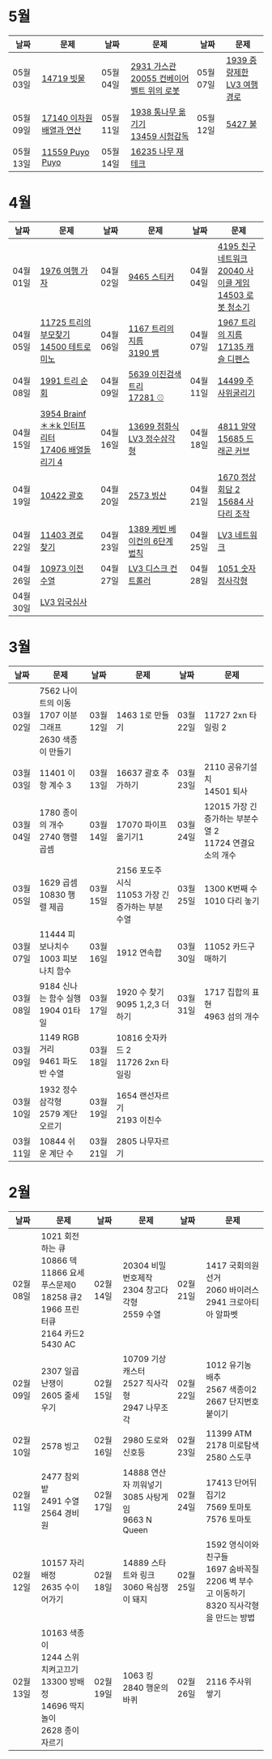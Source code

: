 # 5월 
| 날짜        | 문제                                                         | 날짜       | 문제                                                         | 날짜       | 문제                                                         |
| ---------- | ------------------------------------------------------------ | ---------- | ------------------------------------------------------------ | ---------- | ------------------------------------------------------------ |
| 05월 03일  | [14719 빗물](https://www.acmicpc.net/problem/14719) | 05월 04일  | [2931 가스관](https://www.acmicpc.net/problem/2931)<br>[20055 컨베이어 벨트 위의 로봇](https://www.acmicpc.net/problem/20055) | 05월 07일  | [1939 중량제한](https://www.acmicpc.net/problem/1939)<br>[LV3 여행경로](https://programmers.co.kr/learn/courses/30/lessons/43164)
| 05월 09일  | [17140 이차원 배열과 연산](https://www.acmicpc.net/problem/17140) | 05월 11일 | [1938 통나무 옮기기](https://www.acmicpc.net/problem/1938)<br>[13459 시험감독](https://www.acmicpc.net/problem/13458) | 05월 12일 | [5427 불](https://www.acmicpc.net/problem/5427) |
| 05월 13일 | [11559 Puyo Puyo](https://www.acmicpc.net/problem/11559) | 05월 14일 | [16235 나무 재테크](https://www.acmicpc.net/problem/16235) |


# 4월
| 날짜        | 문제                                                         | 날짜       | 문제                                                         | 날짜       | 문제                                                         |
| ---------- | ------------------------------------------------------------ | ---------- | ------------------------------------------------------------ | ---------- | ------------------------------------------------------------ |
| 04월 01일  | [1976 여행 가자](https://www.acmicpc.net/problem/1976) | 04월 02일  | [9465 스티커](https://www.acmicpc.net/problem/9465) | 04월 04일  | [4195 친구 네트워크](https://www.acmicpc.net/problem/4195)<br>[20040 사이클 게임](https://www.acmicpc.net/problem/20040)<br>[14503 로봇 청소기](https://www.acmicpc.net/problem/14503) |
| 04월 05일  | [11725 트리의 부모찾기](https://www.acmicpc.net/problem/11725)<br>[14500 테트로미노](https://www.acmicpc.net/problem/14500) | 04월 06일  |[1167 트리의 지름](https://www.acmicpc.net/problem/1167)<br>[3190 뱀](https://www.acmicpc.net/problem/3190) | 04월 07일  | [1967 트리의 지름](https://www.acmicpc.net/problem/1967)<br>[17135 캐슬 디펜스](https://www.acmicpc.net/problem/17135) |
| 04월 08일  | [1991 트리 순회](https://www.acmicpc.net/problem/1991) | 04월 09일 | [5639 이진검색트리](https://www.acmicpc.net/problem/5639)<br>[17281 ⚾](https://www.acmicpc.net/problem/17281) | 04월 11일 | [14499 주사위굴리기](https://www.acmicpc.net/problem/14499) |
| 04월 15일  | [3954 Brainf＊＊k 인터프리터](https://www.acmicpc.net/problem/3954)<br>[17406 배열돌리기 4](https://www.acmicpc.net/problem/17406) | 04월 16일 | [13699 점화식](https://www.acmicpc.net/problem/13699)<br>[LV3 정수삼각형](https://programmers.co.kr/learn/courses/30/lessons/43105)| 04월 18일 | [4811 알약](https://www.acmicpc.net/problem/4811)<br>[15685 드래곤 커브](https://www.acmicpc.net/problem/15685) |
| 04월 19일  | [10422 괄호](https://www.acmicpc.net/problem/10422) | 04월 20일 | [2573 빙산](https://www.acmicpc.net/problem/2573) | 04월 21일 | [1670 정상회담 2](https://www.acmicpc.net/problem/1670)<br>[15684 사다리 조작](https://www.acmicpc.net/problem/15684) |
| 04월 22일  | [11403 경로 찾기](https://www.acmicpc.net/problem/11403) | 04월 23일 | [1389 케빈 베이컨의 6단계 법칙](https://www.acmicpc.net/problem/1389) | 04월 25일 | [LV3 네트워크](https://programmers.co.kr/learn/courses/30/lessons/43162) |
| 04월 26일  | [10973 이전 수열](https://www.acmicpc.net/problem/10973) | 04월 27일 | [LV3 디스크 컨트롤러](https://programmers.co.kr/learn/courses/30/lessons/42627) | 04월 28일 | [1051 숫자 정사각형](https://www.acmicpc.net/problem/1051) | 
| 04월 30일  | [LV3 입국심사](https://programmers.co.kr/learn/courses/30/lessons/43238) |


# 3월 
| 날짜        | 문제                                                         | 날짜       | 문제                                                         | 날짜       | 문제                                                         |
| ---------- | ------------------------------------------------------------ | ---------- | ------------------------------------------------------------ | ---------- | ------------------------------------------------------------ |
| 03월 02일  | 7562 나이트의 이동<br>1707 이분 그래프<br>2630 색종이 만들기 | 03월 12일  | 1463 1로 만들기 | 03월 22일 | 11727 2xn 타일링 2 |
| 03월 03일  | 11401 이항 계수 3 | 03월 13일  | 16637 괄호 추가하기 | 03월 23일 | 2110 공유기설치<br>14501 퇴사 |
| 03월 04일  | 1780 종이의 개수<br>2740 행렬 곱셈 | 03월 14일 | 17070 파이프 옮기기1 | 03월 24일 | 12015 가장 긴 증가하는 부분수열 2<br>11724 연결요소의 개수 |
| 03월 05일  | 1629 곱셈<br>10830 행렬 제곱 | 03월 15일 | 2156 포도주 시식<br>11053 가장 긴 증가하는 부분수열 | 03월 25일 | 1300 K번째 수<br>1010 다리 놓기 |
| 03월 07일  | 11444 피보나치수<br>1003 피보나치 함수 | 03월 16일 | 1912 연속합 | 03월 30일 | 11052 카드구매하기 |
| 03월 08일  | 9184 신나는 함수 실행<br>1904 01타일 | 03월 17일 | 1920 수 찾기<br>9095 1,2,3 더하기 | 03월 31일 |  1717 집합의 표현<br>4963 섬의 개수 |
| 03월 09일  | 1149 RGB거리 <br>9461 파도반 수열 | 03월 18일 | 10816 숫자카드 2<br>11726 2xn 타일링 |
| 03월 10일  | 1932 정수 삼각형<br>2579 계단 오르기 | 03월 19일 | 1654 랜선자르기<br>2193 이친수 |
| 03월 11일  | 10844 쉬운 계단 수 | 03월 21일 | 2805 나무자르기 |


# 2월 
| 날짜        | 문제                                                         | 날짜       | 문제                                                         | 날짜       | 문제                                                         |
| ---------- | ------------------------------------------------------------ | ---------- | ------------------------------------------------------------ | ---------- | ------------------------------------------------------------ |
| 02월  08일 | 1021  회전하는 큐<br>10866 덱<br>11866 요세푸스문제0<br>18258 큐2<br>1966 프린터큐<br>2164 카드2<br>5430 AC | 02월 14일 | 20304  비밀번호제작<br>2304 창고다각형<br>2559 수열     | 02월 21일 | 1417  국회의원 선거<br>2060 바이러스<br>2941 크로아티아 알파벳 |
| 02월  09일 | 2307  일곱난쟁이<br>2605 줄세우기                           | 02월 15일 | 10709  기상캐스터<br>2527 직사각형<br>2947 나무조각     | 02월 22일 | 1012  유기농 배추<br>2567 색종이2<br>2667 단지번호 붙이기  |
| 02월  10일 | 2578  빙고                                                   | 02월 16일 | 2980  도로와 신호등                                       | 02월 23일 | 11399  ATM<br>2178 미로탐색<br>2580 스도쿠                 |
| 02월  11일 | 2477  참외밭<br>2491 수열<br>2564 경비원                   | 02월 17일 | 14888  연산자 끼워넣기<br>3085 사탕게임<br>9663 N Queen | 02월 24일 | 17413  단어뒤집기2<br>7569 토마토<br>7576 토마토           |
| 02월  12일 | 10157  자리배정<br>2635 수이어가기                          | 02월 18일 | 14889  스타트와 링크<br>3060 욕심쟁이 돼지               | 02월 25일 | 1592  영식이와 친구들<br>1697 숨바꼭질<br>2206 벽 부수고 이동하기<br>8320 직사각형을 만드는 방법 |
| 02월  13일 | 10163  색종이<br>1244 스위치켜고끄기<br>13300 방배정<br>14696 딱지놀이<br>2628 종이자르기 | 02월 19일 | 1063  킹<br>2840 행운의 바퀴                             | 02월 26일 | 2116  주사위 쌓기                                            |
